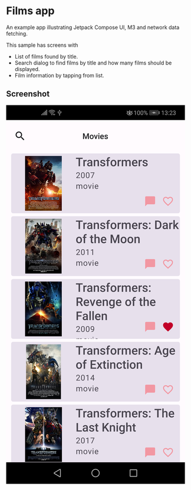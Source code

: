 # Films app
An example app illustrating Jetpack Compose UI, M3 and network data fetching.

This sample has screens with
* List of films found by title.
* Search dialog to find films by title and how many films should be displayed.
* Film information by tapping from list.

## Screenshot

<img src="screenshots/FilmList.png"/>